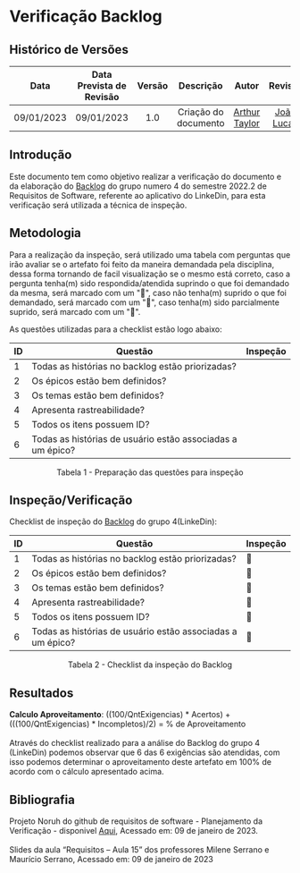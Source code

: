 # Verificação Backlog
## <a>Histórico de Versões</a>
|Data|Data Prevista de Revisão|Versão|Descrição|Autor|Revisor|
| :----------: |:-----------:| :------: | :-----------: | :---------: |:---------: |
|09/01/2023|09/01/2023|1.0|Criação do documento| [Arthur Taylor](https://github.com/Eruel6) | [João Lucas](https://github.com/HacKairos) |


## <a>Introdução</a>
Este documento tem como objetivo realizar a verificação do documento e da elaboração do [Backlog](https://requisitos-de-software.github.io/2022.2-LinkedIn/modelagem/backlog/) 
do grupo numero 4 do semestre 2022.2 de Requisitos de Software, referente ao aplicativo do LinkeDin, para esta verificação será utilizada a técnica de inspeção.

## <a>Metodologia</a>
Para a realização da inspeção, será utilizado uma tabela com perguntas que irão avaliar se o artefato foi feito da maneira demandada pela disciplina, dessa forma
tornando de facil visualização se o mesmo está correto, caso a pergunta tenha(m) sido respondida/atendida suprindo o que foi demandado da mesma, será marcado com um "🥇",
caso não tenha(m) suprido o que foi demandado, será marcado com um "🥉", caso tenha(m) sido parcialmente suprido, será marcado com um "🥈".


As questões utilizadas para a checklist estão logo abaixo:

<center>

|ID|Questão|Inspeção|
|-----|----|------|
|1|Todas as histórias no backlog estão priorizadas?||
|2|Os épicos estão bem definidos?||
|3|Os temas estão bem definidos?||
|4|Apresenta rastreabilidade?||
|5|Todos os itens possuem ID?||
|6|Todas as histórias de usuário estão associadas a um épico?||

Tabela 1 - Preparação das questões para inspeção


</center>


## <a>Inspeção/Verificação</a>
Checklist de inspeção do [Backlog](https://requisitos-de-software.github.io/2022.2-LinkedIn/modelagem/backlog/) do grupo 4(LinkeDin):

<center>

|ID|Questão|Inspeção|
|-----|----|------|
|1|Todas as histórias no backlog estão priorizadas?|🥇|
|2|Os épicos estão bem definidos?|🥇|
|3|Os temas estão bem definidos?|🥇|
|4|Apresenta rastreabilidade?|🥇|
|5|Todos os itens possuem ID?|🥇|
|6|Todas as histórias de usuário estão associadas a um épico?|🥇|

Tabela 2 - Checklist da inspeção do Backlog
</center>


## <a>Resultados</a>
**Calculo Aproveitamento**: ((100/QntExigencias) * Acertos) + (((100/QntExigencias) * Incompletos)/2) = % de Aproveitamento<br></br>
Através do checklist realizado para a análise do Backlog do grupo 4 (LinkeDin) podemos observar que 6 das 6 exigências são atendidas, com isso podemos determinar o aproveitamento deste artefato em 100% de acordo com o cálculo apresentado acima.

## <a>Bibliografia</a>
Projeto Noruh do github de requisitos de software - Planejamento da Verificação - disponivel [Aqui](https://requisitos-de-software.github.io/2022.1-Noruh/analise/verificacao/planejamento/), Acessado em: 09 de janeiro de 2023.<br><br> 
Slides da aula “Requisitos – Aula 15” dos professores Milene Serrano e Maurício Serrano, Acessado em: 09 de janeiro de 2023

